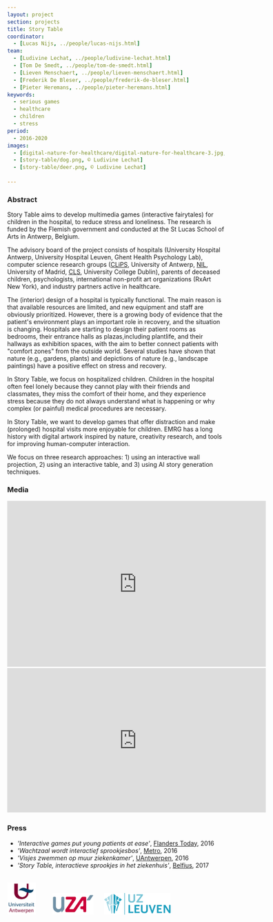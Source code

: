 ```yaml
---
layout: project
section: projects
title: Story Table
coordinator:
  - [Lucas Nijs, ../people/lucas-nijs.html]
team:
  - [Ludivine Lechat, ../people/ludivine-lechat.html]
  - [Tom De Smedt, ../people/tom-de-smedt.html]
  - [Lieven Menschaert, ../people/lieven-menschaert.html]
  - [Frederik De Bleser, ../people/frederik-de-bleser.html]
  - [Pieter Heremans, ../people/pieter-heremans.html]
keywords:
  - serious games
  - healthcare
  - children
  - stress
period:
  - 2016-2020
images:
  - [digital-nature-for-healthcare/digital-nature-for-healthcare-3.jpg, © Ludivine Lechat]
  - [story-table/dog.png, © Ludivine Lechat]
  - [story-table/deer.png, © Ludivine Lechat]

---
```


<h3>Abstract</h3>
Story Table aims to develop multimedia games (interactive fairytales) for children in the hospital, to reduce stress and loneliness. The research is funded by the Flemish government and conducted at the St Lucas School of Arts in Antwerp, Belgium.

The advisory board of the project consists of hospitals (University Hospital Antwerp, University Hospital Leuven, Ghent Health Psychology Lab), computer science research groups (<a href="http://www.clips.uantwerp.be">CLiPS</a>, University of Antwerp, <a href="http://nil.fdi.ucm.es">NIL</a>, University of Madrid, <a href="http://afflatus.ucd.ie">CLS</a>, University College Dublin), parents of deceased children, psychologists, international non-profit art organizations (RxArt New York), and industry partners active in healthcare.

The (interior) design of a hospital is typically functional. The main reason is that available resources are limited, and new equipment and staff are obviously prioritized. However, there is a growing body of evidence that the patient's environment plays an important role in recovery, and the situation is changing. Hospitals are starting to design their patient rooms as bedrooms, ​their entrance halls as p​lazas,​ including plantlife, and their hallways as e​xhibition spaces,​ with the aim to better connect patients with "comfort zones" from the outside world. Several studies have shown that nature (e.g., gardens, plants) and depictions of nature (e.g., landscape paintings) have a positive effect on stress and recovery.

In Story Table, we focus on hospitalized children. Children in the hospital often feel lonely because they cannot p​lay​ with their friends and classmates, they miss the comfort of their home, and they experience stress because they do not always understand what is happening or why complex (or painful) medical procedures are necessary.

In Story Table, we want to develop games that offer distraction and make (prolonged) hospital visits more enjoyable for children. EMRG has a long history with digital artwork inspired by nature, creativity research, and tools for improving human-computer interaction.

We focus on three research approaches: 1) using an interactive wall projection, 2) using an interactive table, and 3) using AI story generation techniques.

<h3>Media</h3>

<iframe src="https://player.vimeo.com/video/211770406" width="600" height="385" frameborder="0" allowfullscreen="allowfullscreen">&nbsp;</iframe>

<iframe src="https://player.vimeo.com/video/171401594" width="600" height="335" frameborder="0" allowfullscreen="allowfullscreen">&nbsp;</iframe>

<h3>Press</h3>

- _'Interactive games put young patients at ease'_, <a href="http://www.flanderstoday.eu/innovation/interactive-games-put-young-patients-ease">Flanders Today</a>, 2016
- _'Wachtzaal wordt interactief sprookjesbos'_, <a href="http://nl.metrotime.be/2016/06/27/must-read/wachtzaal-wordt-interactief-sprookjesbos/">Metro</a>, 2016
- _'Visjes zwemmen op muur ziekenkamer'_, <a href="https://www.uantwerpen.be/popup/nieuwsonderdeel.aspx?newsitem_id=2111">UAntwerpen</a>, 2016
- _'Story Table, interactieve sprookjes in het ziekenhuis'_, <a href="https://smartbelgium.belfius.be/story-table-interactieve-sprookjes-ziekenhuis/">Belfius</a>, 2017

<br>
<img src="/media/story-table/UA.jpg" height="75">&nbsp;&nbsp;&nbsp;&nbsp;&nbsp;&nbsp;&nbsp;&nbsp;&nbsp;&nbsp;<img src="/media/story-table/UZA.jpg" height="50">&nbsp;&nbsp;&nbsp;&nbsp;&nbsp;&nbsp;<img src="/media/story-table/UZL.jpg" height="50">